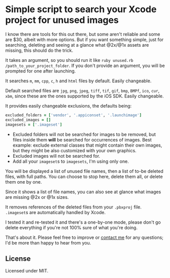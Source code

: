 # Simple script to search your Xcode project for unused images
I know there are tools for this out there, but some aren't reliable and some are $30, albeit with more options. But if you want something simple, just for searching, deleting and seeing at a glance what @2x/@1x assets are missing, this should do the trick.

It takes an argument, so you should run it like `ruby unused.rb /path_to_your_project_folder`. If you don't provide an argument, you will be prompted for one after launching.

It searches `m`, `mm`, `cpp`, `c`, `h` and `html` files by default. Easily changeable.

Default searched files are `jpg`, `png`, `jpeg`, `tiff`, `tif`, `gif`, `bmp`, `BMPf`, `ico`, `cur`, `xbm`, since these are the ones supported by the iOS SDK. Easily changeable.

It provides easily changeable exclusions, the defaults being:
```ruby
excluded_folders = ['vendor', '.appiconset', '.launchimage']
excluded_images = []
imagesets = ['.imageset']
```

* Excluded folders will not be searched for images to be removed, but files inside them **will** be searched for occurrences of images. Best example: exclude external classes that might contain their own images, but they might be also customized with your own graphics.
* Excluded images will not be searched for.  
* Add all your `imageset`s to `imagesets`, I'm using only one.

You will be displayed a list of unused file names, then a list of to-be deleted files, with full paths. You can choose to stop here, delete them all, or delete them one by one.

Since it shows a list of file names, you can also see at glance what images are missing @2x or @1x sizes.

It removes references of the deleted files from your `.pbxproj` file. `.imageset`s are automatically handled by Xcode.

I tested it and re-tested it and there's a one-by-one mode, please don't go delete everything if you're not 100% sure of what you're doing.

That's about it. Please feel free to improve or [contact me](mailto:roland@rolandleth.com) for any questions; I'd be more than happy to hear from you.
  
## License
Licensed under MIT.
